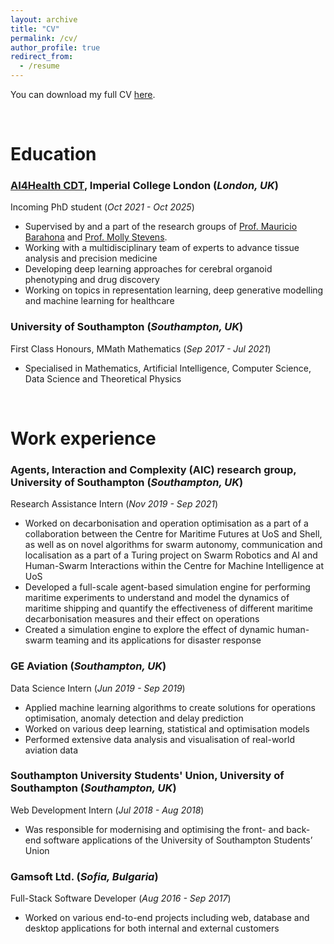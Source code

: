 ```yaml
---
layout: archive
title: "CV"
permalink: /cv/
author_profile: true
redirect_from:
  - /resume
---
```


<p>You can download my full CV <a href="https://dimgeorgievv.github.io/files/CV.pdf">here</a>.</p>

<br/>

# Education
### <a href="https://ai4health.io/">AI4Health CDT</a>, Imperial College London (*London, UK*)
Incoming PhD student (*Oct 2021 - Oct 2025*)
* Supervised by and a part of the research groups of <a href="https://www.imperial.ac.uk/people/m.barahona">Prof. Mauricio Barahona</a> and <a href="https://www.stevensgroup.org">Prof. Molly Stevens</a>. 
* Working with a multidisciplinary team of experts to advance tissue analysis and precision medicine 
* Developing deep learning approaches for cerebral organoid phenotyping and drug discovery
* Working on topics in representation learning, deep generative modelling and machine learning for healthcare

### University of Southampton (*Southampton, UK*)
First Class Honours, MMath Mathematics (*Sep 2017 - Jul 2021*)
* Specialised in Mathematics, Artificial Intelligence, Computer Science, Data Science and Theoretical Physics

<br/>

# Work experience
### Agents, Interaction and Complexity (AIC) research group, University of Southampton (*Southampton, UK*)
Research Assistance Intern (*Nov 2019 - Sep 2021*)
* Worked on decarbonisation and operation optimisation as a part of a collaboration between the Centre for Maritime Futures at UoS and Shell, as well as on novel algorithms for swarm autonomy, communication and localisation as a part of a Turing project on Swarm Robotics and AI and Human-Swarm Interactions within the Centre for Machine Intelligence at UoS
* Developed a full-scale agent-based simulation engine for performing maritime experiments to understand and model the dynamics of maritime shipping and quantify the effectiveness of different maritime decarbonisation measures and their effect on operations 
* Created a simulation engine to explore the effect of dynamic human-swarm teaming and its applications for disaster response 

### GE Aviation (*Southampton, UK*)
Data Science Intern (*Jun 2019 - Sep 2019*)
* Applied machine learning algorithms to create solutions for operations optimisation, anomaly detection and delay prediction 
* Worked on various deep learning, statistical and optimisation models 
* Performed extensive data analysis and visualisation of real-world aviation data 

### Southampton University Students' Union, University of Southampton (*Southampton, UK*)
Web Development Intern (*Jul 2018 - Aug 2018*)
* Was responsible for modernising and optimising the front- and back-end software applications of the University of Southampton Students’ Union

### Gamsoft Ltd. (*Sofia, Bulgaria*)
Full-Stack Software Developer (*Aug 2016 - Sep 2017*)
* Worked on various end-to-end projects including web, database and desktop applications for both internal and external customers

<!-- <br/>

# Skills
* Applied AI and Machine Learning
* Research
* Software Engineering
* Data Analysis and Visualisations
* Mathematics
* Theoretical Physics
* Critical Thinking
* Problem Solving
* TIme Management
* Teamwork
* Hardwork and Motivation

<br/> -->

<!-- # Publications
<ul>{% for post in site.publications %}
  {% include archive-single-cv.html %}
{% endfor %}</ul> -->
